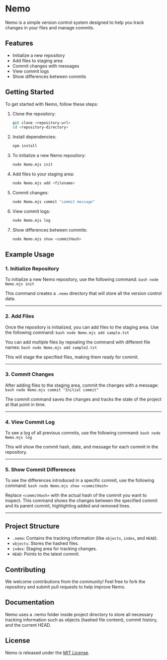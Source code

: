 # Nemo

Nemo is a simple version control system designed to help you track changes in your files and manage commits.

## Features

- Initialize a new repository
- Add files to staging area
- Commit changes with messages
- View commit logs
- Show differences between commits

## Getting Started

To get started with Nemo, follow these steps:

1. Clone the repository:
    ```bash
    git clone <repository-url>
    cd <repository-directory>
    ```

2. Install dependencies:
    ```bash
    npm install
    ```

3. To initialize a new Nemo repository:
    ```bash
    node Nemo.mjs init
    ```

4. Add files to your staging area:
    ```bash
    node Nemo.mjs add <filename>
    ```

5. Commit changes:
    ```bash
    node Nemo.mjs commit "commit message"
    ```

6. View commit logs:
    ```bash
    node Nemo.mjs log
    ```

7. Show differences between commits:
    ```bash
    node Nemo.mjs show <commitHash>
    ```

## Example Usage

### 1. Initialize Repository
To initialize a new Nemo repository, use the following command:
    ```bash
    node Nemo.mjs init
    ```

This command creates a `.nemo` directory that will store all the version control data.

---

### 2. Add Files

Once the repository is initialized, you can add files to the staging area. Use the following command:
    ```bash
    node Nemo.mjs add sample.txt
    ```

You can add multiple files by repeating the command with different file names:
    ```bash
    node Nemo.mjs add sample2.txt
    ```

This will stage the specified files, making them ready for commit.

---

### 3. Commit Changes

After adding files to the staging area, commit the changes with a message:
    ```bash
    node Nemo.mjs commit "Initial commit"
    ```

The commit command saves the changes and tracks the state of the project at that point in time.

---

### 4. View Commit Log

To see a log of all previous commits, use the following command:
    ```bash
    node Nemo.mjs log
    ```

This will show the commit hash, date, and message for each commit in the repository.

---

### 5. Show Commit Differences

To see the differences introduced in a specific commit, use the following command:
    ```bash
    node Nemo.mjs show <commitHash>
    ```

Replace `<commitHash>` with the actual hash of the commit you want to inspect. This command shows the changes between the specified commit and its parent commit, highlighting added and removed lines.

---

## Project Structure

- `.nemo`: Contains the tracking information (like `objects`, `index`, and `HEAD`).
- `objects`: Stores the hashed files.
- `index`: Staging area for tracking changes.
- `HEAD`: Points to the latest commit.

## Contributing

We welcome contributions from the community! Feel free to fork the repository and submit pull requests to help improve Nemo.

## Documentation

Nemo uses a .nemo folder inside project directory to store all necessary tracking information such as objects (hashed file content), commit history, and the current HEAD.

## License

Nemo is released under the [MIT License](https://opensource.org/license/MIT).
